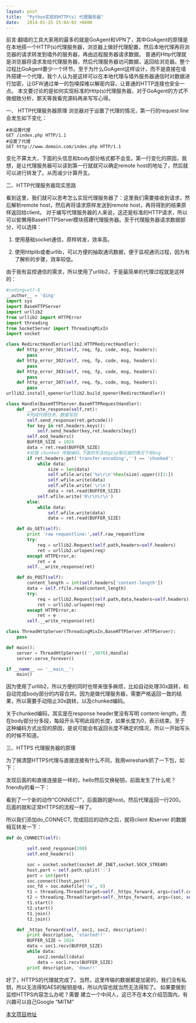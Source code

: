 ```yaml
---
layout: post
title:  "Python实现的HTTP(s) 代理服务器"
date:   2014-01-25 15:04:02 +0800
---
```


前言:翻墙的工具大家用的最多的就是GoAgent和VPN了，其中GoAgent的原理是在本地搭一个HTTP(s)代理服务器，浏览器上做好代理配置，然后本地代理再将浏览器的请求转发到墙外的服务器，再由远程服务器请求数据。
普通的Http代理就是浏览器将请求发给代理服务器，然后代理服务器访问数据，返回给浏览器。整个过程比GoAgent要少一个环节。至于为什么GoAgent这样设计，而不是直接在墙外搭建一个代理，我个人认为是这样可以在本地代理与墙外服务器通信时对数据进行加密，让GFW通过单一的包嗅探难以解密内容，让普通的HTTP连接也安全一点。
本文要讨论的是如何实现标准的Http(s)代理服务器，对于GoAgent的方式不做细致分析，那天等我看完源码再来写写心得。

一、 HTTP代理服务器原理
浏览器对于设置了代理的情况，第一行的request line会发生如下变化：

```
#未设置代理
GET /index.php HTTP/1.1
#设置了代理
GET http://www.domain.com/index.php HTTP/1.1
```


变化不算太大，下面的头信息和body部分格式都不会变。第一行变化的原因，我想，是让代理服务器可以读到第一行就就可以确定remote host的地址了，然后就可以进行转发了。从而减少计算开支。

二、HTTP代理服务器现实思路

看到这里，我们就可以思考怎么实现代理服务器了：这里我们需要接收到请求，然后解析remote host，然后再将请求原样发送到remote host，再将得到的结果原样返回给client。
对于编写代理服务器的人来说，这还是标准的HTTP请求，所以可以偷懒用BaseHTTPServer模块搭建代理服务器。至于代理服务器请求数据部分，可以选择：

1. 使用基础socket通信，原样转发，效率高。

2. 使用httplib或者urllib，可以方便的抽取通讯数据，便于监视通讯过程，因为有了解析的步骤，效率较低。

由于我有监控通信的需求，所以使用了urllib2，于是最简单的代理过程就是这样的：

```python
#coding=utf-8
__author__ = 'ding'
import sys
import BaseHTTPServer
import urllib2
from urllib2 import HTTPError
import threading
from SocketServer import ThreadingMixIn
import socket

class RedirectHandler(urllib2.HTTPRedirectHandler):
    def http_error_301(self, req, fp, code, msg, headers):
        pass
    def http_error_302(self, req, fp, code, msg, headers):
        pass
    def http_error_303(self, req, fp, code, msg, headers):
        pass
    def http_error_307(self, req, fp, code, msg, headers):
        pass
urllib2.install_opener(urllib2.build_opener(RedirectHandler))

class Handle(BaseHTTPServer.BaseHTTPRequestHandler):
    def __write_response(self,ret):
        #完成代理任务，数据写回
        self.send_response(ret.getcode())
        for key in ret.headers.keys():
            self.send_header(key,ret.headers[key])
        self.end_headers()
        BUFFER_SIZE = 1024
        data = ret.read(BUFFER_SIZE)
        #处理 chunked 传输编码,下面的写法在gzip等压缩的情况下有bug
        if ret.headers.get('transfer-encoding','') == 'chunked':
            while data:
                size = len(data)
                self.wfile.write('%s\r\n'%hex(size).upper()[2:])
                self.wfile.write(data)
                self.wfile.write('\r\n')
                data = ret.read(BUFFER_SIZE)
            self.wfile.write('0\r\n\r\n')
        else:
            while data:
                self.wfile.write(data)
                data = ret.read(BUFFER_SIZE)

    def do_GET(self):
        print 'raw requestline:',self.raw_requestline
        try:
            req = urllib2.Request(self.path,headers=self.headers)
            ret = urllib2.urlopen(req)
        except HTTPError,e:
            ret = e
        self.__write_response(ret)

    def do_POST(self):
        content_length = int(self.headers['content-length'])
        data = self.rfile.read(content_length)
        try:
            req = urllib2.Request(self.path,data,headers=self.headers)
            ret = urllib2.urlopen(req)
        except HTTPError,e:
            ret = e
        self.__write_response(ret)

class ThreadHttpServer(ThreadingMixIn,BaseHTTPServer.HTTPServer):
    pass

def main():
    server = ThreadHttpServer(('',9876),Handle)
    server.serve_forever()

if __name__ == '__main__':
    main()
```


因为使用了urllib2，所以方便的同时也带来很多麻烦，比如自动处理30x跳转，和自动完成body部分的内容合并。因为是做代理服务器，需要严格返回一致的结果，所以需要手动阻止30x跳转，以及chunked编码。

关于chunked编码，其实是在response header里没有写明 content-length，而在body部分分多段，每段开头写明此段的长度，如果长度为0，表示结束。至于这种编码方式出现的原因，是说可能会有返回长度不确定的情况，所以一开始写头的时候不知道。

三、HTTPS 代理服务器的原理

为了搞清楚HTTPS代理与直接连接有什么不同，我用wireshark抓了一下包，如下：

发现后面的和直接连接是一样的，hello然后交换秘钥，前面发生了什么呢？friendly的看一下：

看到了一个新的动作“CONNECT”，后面跟的是host。然后代理返回一行200。 后面的就和正常HTTPS的流程一样了。

所以我们添加do_CONNECT, 完成回应的动作之后，就将client 和server 的数据相互转发一下：

```python
def do_CONNECT(self):

        self.send_response(200)
        self.end_headers()

        soc = socket.socket(socket.AF_INET,socket.SOCK_STREAM)
        host,port = self.path.split(':')
        port = int(port)
        soc.connect((host,port))
        soc_fd = soc.makefile('rw', 0)
        t1 = threading.Thread(target=self._https_forward, args=(self.connection, soc, 'browser -> server'))
        t2 = threading.Thread(target=self._https_forward, args=(soc, self.connection, 'server -> browser'))
        t1.start()
        t2.start()
        t1.join()
        t2.join()

    def _https_forward(self, soc1, soc2, description):
        print description, 'started!!'
        BUFFER_SIZE = 1024
        data = soc1.recv(BUFFER_SIZE)
        while data:
            soc2.sendall(data)
            data = soc1.recv(BUFFER_SIZE)
        print description, 'down!!'
```

好了，HTTPS的代理就完成了。当然，这里传输的数据都是加密的，我们没有私钥，所以无法得知AES的秘钥是啥，所以内容也就当然无法得知了。 如果要做到监控HTTPS内容怎么办呢？需要 建立一个中间人，这已不在本文介绍范围内，有兴趣可以自己Google “MITM”

[本文项目地址](https://github.com/dingyaguang117/PyHttpProxy)